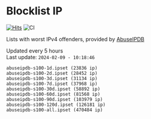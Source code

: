 # Blocklist IP

[![Hits](https://hits.seeyoufarm.com/api/count/incr/badge.svg?url=https%3A%2F%2Fgithub.com%2Fborestad%2Fblocklist-ip%2F&count_bg=%2379C83D&title_bg=%23555555&icon=&icon_color=%23E7E7E7&title=hits&edge_flat=false)](https://hits.seeyoufarm.com)  ![CI](https://img.shields.io/github/workflow/status/borestad/blocklist-ip/CI?style=flat-square)

Lists with worst IPv4 offenders, provided by [AbuseIPDB](https://www.abuseipdb.com/)

<!-- FOOTER-PLACEHOLDER -->
Updated every 5 hours<br>
Last update: `2024-02-09 - 10:18:46`
```
abuseipdb-s100-1d.ipset (23836 ip)
abuseipdb-s100-2d.ipset (28452 ip)
abuseipdb-s100-3d.ipset (31134 ip)
abuseipdb-s100-7d.ipset (37968 ip)
abuseipdb-s100-30d.ipset (58892 ip)
abuseipdb-s100-60d.ipset (81568 ip)
abuseipdb-s100-90d.ipset (103979 ip)
abuseipdb-s100-120d.ipset (126181 ip)
abuseipdb-s100-all.ipset (470484 ip)
```
